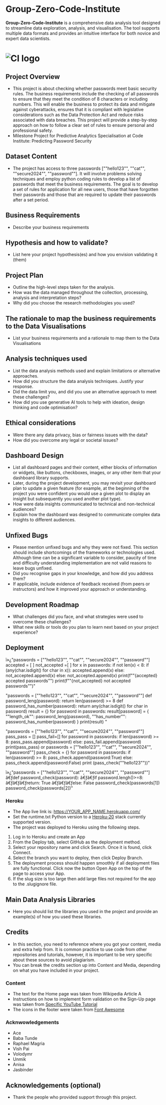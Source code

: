 # Group-Zero-Code-Institute

**Group-Zero-Code-Institute** is a comprehensive data analysis tool designed to streamline data exploration, analysis, and visualisation. The tool supports multiple data formats and provides an intuitive interface for both novice and expert data scientists.

# ![CI logo](https://codeinstitute.s3.amazonaws.com/fullstack/ci_logo_small.png)

## Project Overview
* This project is about checking whether passwords meet basic security rules. The business requirements include the checking of all passwords to ensure that they meet the condition of 8 characters or including numbers. This will enable the business to protect its data and mitigate against cyberattacks, ensures that it is compliant with legislative considerations such as the Data Protection Act and reduce risks associated with data breaches. This project will provide a step-by-step approach on how to follow a clear set of rules to ensure personal and professional safety.
* Milestone Project for Predictive Analytics Specialisation at Code Institute: Predicting Password Security

## Dataset Content
* The project has access to three passwords [""hello123"", ""cat"", ""secure2024"", ""password""]. It will involve problems solving techniques and employ python coding rules to develop a list of passwords that meet the business requirements. The goal is to develop a set of rules for application for all new users, those that have forgotten their passwords and those that are required to update their passwords after a set period. 

## Business Requirements
* Describe your business requirements

## Hypothesis and how to validate?
* List here your project hypothesis(es) and how you envision validating it (them) 

## Project Plan
* Outline the high-level steps taken for the analysis.
* How was the data managed throughout the collection, processing, analysis and interpretation steps?
* Why did you choose the research methodologies you used?

## The rationale to map the business requirements to the Data Visualisations
* List your business requirements and a rationale to map them to the Data Visualisations

## Analysis techniques used
* List the data analysis methods used and explain limitations or alternative approaches.
* How did you structure the data analysis techniques. Justify your response.
* Did the data limit you, and did you use an alternative approach to meet these challenges?
* How did you use generative AI tools to help with ideation, design thinking and code optimisation?

## Ethical considerations
* Were there any data privacy, bias or fairness issues with the data?
* How did you overcome any legal or societal issues?

## Dashboard Design
* List all dashboard pages and their content, either blocks of information or widgets, like buttons, checkboxes, images, or any other item that your dashboard library supports.
* Later, during the project development, you may revisit your dashboard plan to update a given feature (for example, at the beginning of the project you were confident you would use a given plot to display an insight but subsequently you used another plot type).
* How were data insights communicated to technical and non-technical audiences?
* Explain how the dashboard was designed to communicate complex data insights to different audiences. 

## Unfixed Bugs
* Please mention unfixed bugs and why they were not fixed. This section should include shortcomings of the frameworks or technologies used. Although time can be a significant variable to consider, paucity of time and difficulty understanding implementation are not valid reasons to leave bugs unfixed.
* Did you recognise gaps in your knowledge, and how did you address them?
* If applicable, include evidence of feedback received (from peers or instructors) and how it improved your approach or understanding.

## Development Roadmap
* What challenges did you face, and what strategies were used to overcome these challenges?
* What new skills or tools do you plan to learn next based on your project experience? 

## Deployment
ï»¿"passwords = [""hello123"", ""cat"", ""secure2024"", ""password""]  accepted = [ ] not_accepted =[ ]  for x in passwords:     if not len(x) < 8:         if (any(char.isdigit() for char in x)):             accepted.append(x)         else:             not_accepted.append(x)     else:         not_accepted.append(x)          print(f""{accepted} accepted passwords"") print(f""{not_accepted} not accepted passwords"")"

"passwords = [""hello123"", ""cat"", ""secure2024"", ""password""]  def password_leng(password):     return len(password) >= 8  def password_has_number(password):     return any(char.isdigit() for char in password)  result = {}  for password in passwords:     result[password] = {         ""length_ok"": password_leng(password),         ""has_number"": password_has_number(password)     }  print(result)     "

"passwords = [""hello123"", ""cat"", ""secure2024"", ""password""]  pass_pass = [] pass_fail=[] for password in passwords:         if len(password) >= 8:                  pass_pass.append(password)          else:                  pass_fail.append(password)  print(pass_pass)   or   passwords = [""hello123"", ""cat"", ""secure2024"", ""password""]  pass_check = {}   for password in passwords:   if len(password) >= 8:                  pass_check.append(password:True)          else:                  pass_check.append(password:False)   print (pass_check(""hello123""))"

ï»¿"passwords = [""hello123"", ""cat"", ""secure2024"", ""password""]   â€ƒdef password_check(password): â€ƒâ€ƒif password.lengh()>=8: â€ƒâ€ƒâ€ƒreturn: True â€ƒâ€ƒâ€ƒelse: False    password_check(passwords[1])  password_check(passwords[2])"

### Heroku

* The App live link is: https://YOUR_APP_NAME.herokuapp.com/ 
* Set the runtime.txt Python version to a [Heroku-20](https://devcenter.heroku.com/articles/python-support#supported-runtimes) stack currently supported version.
* The project was deployed to Heroku using the following steps.

1. Log in to Heroku and create an App
2. From the Deploy tab, select GitHub as the deployment method.
3. Select your repository name and click Search. Once it is found, click Connect.
4. Select the branch you want to deploy, then click Deploy Branch.
5. The deployment process should happen smoothly if all deployment files are fully functional. Click now the button Open App on the top of the page to access your App.
6. If the slug size is too large then add large files not required for the app to the .slugignore file.


## Main Data Analysis Libraries
* Here you should list the libraries you used in the project and provide an example(s) of how you used these libraries.


## Credits 

* In this section, you need to reference where you got your content, media and extra help from. It is common practice to use code from other repositories and tutorials, however, it is important to be very specific about these sources to avoid plagiarism. 
* You can break the credits section up into Content and Media, depending on what you have included in your project. 

### Content 

- The text for the Home page was taken from Wikipedia Article A
- Instructions on how to implement form validation on the Sign-Up page was taken from [Specific YouTube Tutorial](https://www.youtube.com/)
- The icons in the footer were taken from [Font Awesome](https://fontawesome.com/)

### Acknwowledgements

- Ace
- Baba Tunde
- Raphael Magria
- Vish Pai
- Volodymr
- Unmik
- Anisa
- Jasbinder




## Acknowledgements (optional)
* Thank the people who provided support through this project.
